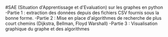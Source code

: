 #SAE (Situation d'Apprentissage et d'Evaluation) sur les graphes en python
-Partie 1 : extraction des données depuis des fichiers CSV fournis sous la bonne forme.
-Partie 2 : Mise en place d'algorithmes de recherche de plus court chemins (Dijkstra, Bellman, Floyd Warshall)
-Partie 3 : Visualisation graphique du graphe et des algorithmes
